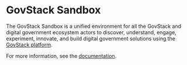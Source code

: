 # GovStack Sandbox

The GovStack Sandbox is a unified environment for all the GovStack and digital government
ecosystem actors to discover, understand, engage, experiment, innovate, and build digital
government solutions using the [GovStack platform](https://govstack.global).

For more information, see the [documentation](https://govstack.gitbook.io/sandbox/).